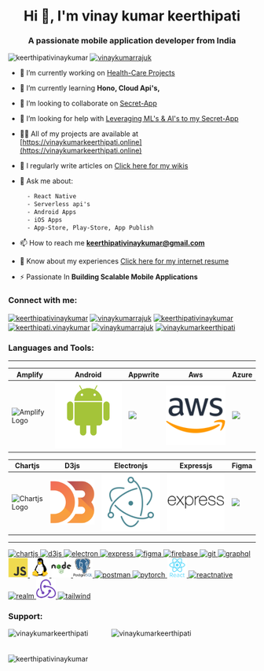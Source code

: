 <h1 align="center">Hi 👋, I'm vinay kumar keerthipati</h1>
<h3 align="center">A passionate mobile application developer from India</h3>

<p align="left"> 
        <img src="https://komarev.com/ghpvc/?username=keerthipativinaykumar&label=Profile%20views&color=0e75b6&style=flat" alt="keerthipativinaykumar" /> 
        <a href="https://twitter.com/vinaykumarrajuk" target="blank"><img src="https://img.shields.io/twitter/follow/vinaykumarrajuk?logo=twitter&style=for-the-badge" alt="vinaykumarrajuk" />
        </a> 
</p>

- 🔭 I’m currently working on [Health-Care Projects](https://vinaykumarkeerthipati.online)

- 🌱 I’m currently learning **Hono, Cloud Api's,**

- 👯 I’m looking to collaborate on [Secret-App](https://vinaykumarkeerthipati.online)

- 🤝 I’m looking for help with [Leveraging ML's & AI's to my Secret-App](https://vinaykumarkeerthipati.online)

- 👨‍💻 All of my projects are available at [https://vinaykumarkeerthipati.online](https://vinaykumarkeerthipati.online)

- 📝 I regularly write articles on [Click here for my wikis](https://vinaykumarkeerthipati.notion.site/7e54974f25dd4e5d8851018b0f83c4d3?v=78edb66878ce4c3eb84447245a142e94&pvs=4)

- 💬 Ask me about:

        - React Native
        - Serverless api's
        - Android Apps
        - iOS Apps
        - App-Store, Play-Store, App Publish

- 📫 How to reach me **keerthipativinaykumar@gmail.com**

- 📄 Know about my experiences [Click here for my internet resume](https://vinaykumarkeerthipati.notion.site/Resume-9a7389cef30345439afd72f1122a6293?pvs=4)

- ⚡ Passionate In **Building Scalable Mobile Applications**

<h3 align="left">Connect with me:</h3>
<p align="left">
<a href="https://dev.to/keerthipativinaykumar" target="blank"><img align="center" src="https://raw.githubusercontent.com/rahuldkjain/github-profile-readme-generator/master/src/images/icons/Social/devto.svg" alt="keerthipativinaykumar" height="30" width="40" /></a>
<a href="https://twitter.com/vinaykumarrajuk" target="blank"><img align="center" src="https://raw.githubusercontent.com/rahuldkjain/github-profile-readme-generator/master/src/images/icons/Social/twitter.svg" alt="vinaykumarrajuk" height="30" width="40" /></a>
<a href="https://linkedin.com/in/keerthipativinaykumar" target="blank"><img align="center" src="https://raw.githubusercontent.com/rahuldkjain/github-profile-readme-generator/master/src/images/icons/Social/linked-in-alt.svg" alt="keerthipativinaykumar" height="30" width="40" /></a>
<a href="https://fb.com/keerthipati.vinaykumar" target="blank"><img align="center" src="https://raw.githubusercontent.com/rahuldkjain/github-profile-readme-generator/master/src/images/icons/Social/facebook.svg" alt="keerthipati.vinaykumar" height="30" width="40" /></a>
<a href="https://instagram.com/vinaykumarrajuk" target="blank"><img align="center" src="https://raw.githubusercontent.com/rahuldkjain/github-profile-readme-generator/master/src/images/icons/Social/instagram.svg" alt="vinaykumarrajuk" height="30" width="40" /></a>
<a href="https://www.youtube.com/c/vinaykumarkeerthipati" target="blank"><img align="center" src="https://raw.githubusercontent.com/rahuldkjain/github-profile-readme-generator/master/src/images/icons/Social/youtube.svg" alt="vinaykumarkeerthipati" height="30" width="40" /></a>
</p>

<h3 align="left">Languages and Tools:</h3>

-----------------

| Amplify | Android | Appwrite | Aws | Azure |
| ------- | ------- | ------- | ------- | ------- |
| ![Amplify Logo](https://docs.amplify.aws/assets/logo-dark.svg) | ![Android Logo](https://raw.githubusercontent.com/devicons/devicon/master/icons/android/android-original-wordmark.svg) | ![](https://www.vectorlogo.zone/logos/appwriteio/appwriteio-icon.svg) | ![](https://raw.githubusercontent.com/devicons/devicon/master/icons/amazonwebservices/amazonwebservices-original-wordmark.svg) | ![](https://www.vectorlogo.zone/logos/microsoft_azure/microsoft_azure-icon.svg) |

| Chartjs | D3js | Electronjs | Expressjs | Figma |
| ------- | ------- | ------- | ------- | ------- |
| ![Chartjs Logo](https://www.chartjs.org/media/logo-title.svg) | ![D3js Logo](https://raw.githubusercontent.com/devicons/devicon/master/icons/d3js/d3js-original.svg) | ![](https://raw.githubusercontent.com/devicons/devicon/master/icons/electron/electron-original.svg) | ![](https://raw.githubusercontent.com/devicons/devicon/master/icons/express/express-original-wordmark.svg) | ![](https://www.vectorlogo.zone/logos/figma/figma-icon.svg) |
        
---------------------

<p align="left"> 
        <a href="https://www.chartjs.org" target="_blank" rel="noreferrer"> <img src="" alt="chartjs" width="40" height="40"/> </a> <a href="https://d3js.org/" target="_blank" rel="noreferrer"> <img src="" alt="d3js" width="40" height="40"/> </a> <a href="https://www.electronjs.org" target="_blank" rel="noreferrer"> <img src="" alt="electron" width="40" height="40"/> </a> <a href="https://expressjs.com" target="_blank" rel="noreferrer"> <img src="" alt="express" width="40" height="40"/> </a> <a href="https://www.figma.com/" target="_blank" rel="noreferrer"> <img src="" alt="figma" width="40" height="40"/> </a> <a href="https://firebase.google.com/" target="_blank" rel="noreferrer"> <img src="https://www.vectorlogo.zone/logos/firebase/firebase-icon.svg" alt="firebase" width="40" height="40"/> </a> <a href="https://git-scm.com/" target="_blank" rel="noreferrer"> <img src="https://www.vectorlogo.zone/logos/git-scm/git-scm-icon.svg" alt="git" width="40" height="40"/> </a> <a href="https://graphql.org" target="_blank" rel="noreferrer"> <img src="https://www.vectorlogo.zone/logos/graphql/graphql-icon.svg" alt="graphql" width="40" height="40"/> </a> <a href="https://developer.mozilla.org/en-US/docs/Web/JavaScript" target="_blank" rel="noreferrer"> <img src="https://raw.githubusercontent.com/devicons/devicon/master/icons/javascript/javascript-original.svg" alt="javascript" width="40" height="40"/> </a> <a href="https://www.linux.org/" target="_blank" rel="noreferrer"> <img src="https://raw.githubusercontent.com/devicons/devicon/master/icons/linux/linux-original.svg" alt="linux" width="40" height="40"/> </a> <a href="https://nodejs.org" target="_blank" rel="noreferrer"> <img src="https://raw.githubusercontent.com/devicons/devicon/master/icons/nodejs/nodejs-original-wordmark.svg" alt="nodejs" width="40" height="40"/> </a> <a href="https://www.postgresql.org" target="_blank" rel="noreferrer"> <img src="https://raw.githubusercontent.com/devicons/devicon/master/icons/postgresql/postgresql-original-wordmark.svg" alt="postgresql" width="40" height="40"/> </a> <a href="https://postman.com" target="_blank" rel="noreferrer"> <img src="https://www.vectorlogo.zone/logos/getpostman/getpostman-icon.svg" alt="postman" width="40" height="40"/> </a> <a href="https://pytorch.org/" target="_blank" rel="noreferrer"> <img src="https://www.vectorlogo.zone/logos/pytorch/pytorch-icon.svg" alt="pytorch" width="40" height="40"/> </a> <a href="https://reactjs.org/" target="_blank" rel="noreferrer"> <img src="https://raw.githubusercontent.com/devicons/devicon/master/icons/react/react-original-wordmark.svg" alt="react" width="40" height="40"/> </a> <a href="https://reactnative.dev/" target="_blank" rel="noreferrer"> <img src="https://reactnative.dev/img/header_logo.svg" alt="reactnative" width="40" height="40"/> </a> <a href="https://realm.io/" target="_blank" rel="noreferrer"> <img src="https://raw.githubusercontent.com/bestofjs/bestofjs-webui/8665e8c267a0215f3159df28b33c365198101df5/public/logos/realm.svg" alt="realm" width="40" height="40"/> </a> <a href="https://redux.js.org" target="_blank" rel="noreferrer"> <img src="https://raw.githubusercontent.com/devicons/devicon/master/icons/redux/redux-original.svg" alt="redux" width="40" height="40"/> </a> <a href="https://tailwindcss.com/" target="_blank" rel="noreferrer"> <img src="https://www.vectorlogo.zone/logos/tailwindcss/tailwindcss-icon.svg" alt="tailwind" width="40" height="40"/> </a> </p>


<h3 align="left">Support:</h3>
<p align="left">
        <a href="https://www.buymeacoffee.com/vinaykumarkeerthipati"> 
                <img align="left" src="https://cdn.buymeacoffee.com/buttons/v2/default-yellow.png" height="50" width="210" alt="vinaykumarkeerthipati" />
        </a>
        <a href="https://ko-fi.com/vinaykumarkeerthipati"> 
                <img align="left" src="https://cdn.ko-fi.com/cdn/kofi3.png?v=3" height="50" width="210" alt="vinaykumarkeerthipati" />
        </a>
</p>
<p align="left"><img align="center" src="https://github-readme-streak-stats.herokuapp.com/?user=keerthipativinaykumar&" alt="keerthipativinaykumar" /></p>

